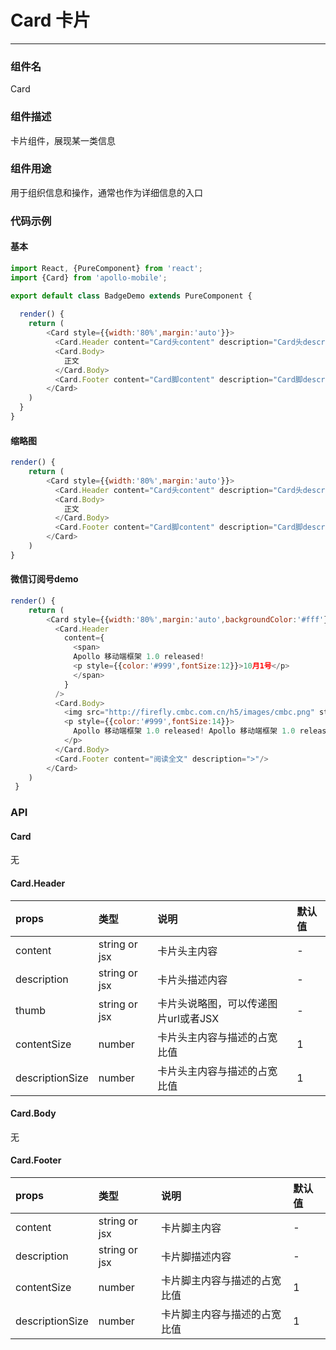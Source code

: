 #  Card 卡片
----------

### 组件名
Card

### 组件描述
卡片组件，展现某一类信息

### 组件用途
用于组织信息和操作，通常也作为详细信息的入口

### 代码示例

#### 基本
```javascript
import React, {PureComponent} from 'react';
import {Card} from 'apollo-mobile';

export default class BadgeDemo extends PureComponent {
  
  render() {
	return (
		<Card style={{width:'80%',margin:'auto'}}>
          <Card.Header content="Card头content" description="Card头description"/>
          <Card.Body>
            正文
          </Card.Body>
          <Card.Footer content="Card脚content" description="Card脚description" />
        </Card>
	)
  }
}
```


#### 缩略图
```javascript
render() {
	return (
		<Card style={{width:'80%',margin:'auto'}}>
          <Card.Header content="Card头content" description="Card头description" thumb="http://firefly.cmbc.com.cn/h5/images/cmbc.png"/>
          <Card.Body>
            正文
          </Card.Body>
          <Card.Footer content="Card脚content" description="Card脚description" />
        </Card>
	)
}
```

#### 微信订阅号demo
```javascript
render() {
	return (
		<Card style={{width:'80%',margin:'auto',backgroundColor:'#fff'}}>
          <Card.Header
            content={
              <span>
              Apollo 移动端框架 1.0 released!
              <p style={{color:'#999',fontSize:12}}>10月1号</p>
              </span>
            }
          />
          <Card.Body>
            <img src="http://firefly.cmbc.com.cn/h5/images/cmbc.png" style={{width:'100%',height:200,display:'block'}}/>
            <p style={{color:'#999',fontSize:14}}>
              Apollo 移动端框架 1.0 released! Apollo 移动端框架 1.0 released! Apollo 移动端框架 1.0 released! Apollo 移动端框架 1.0 released! Apollo 移动端框架 1.0 released!
            </p>
          </Card.Body>
          <Card.Footer content="阅读全文" description=">"/>
        </Card>
	)
 }
```




### API

#### Card

无

#### Card.Header

| props      |     类型 |   说明   | 默认值| 
| :-------- | :--------| :------ |:------|
| content    |   string or jsx |  卡片头主内容 |-|
| description    |   string or jsx |  卡片头描述内容 |-|
| thumb    |   string or jsx |  卡片头说略图，可以传递图片url或者JSX |-|
| contentSize    |  number |  卡片头主内容与描述的占宽比值 |1|
| descriptionSize    |   number |  卡片头主内容与描述的占宽比值 |1|


#### Card.Body
无

#### Card.Footer 

| props      |     类型 |   说明   | 默认值| 
| :-------- | :--------| :------ |:------|
| content    |   string or jsx |  卡片脚主内容 |-|
| description    |   string or jsx |  卡片脚描述内容 |-|
| contentSize    |  number |  卡片脚主内容与描述的占宽比值 |1|
| descriptionSize    |   number |  卡片脚主内容与描述的占宽比值 |1|

 





